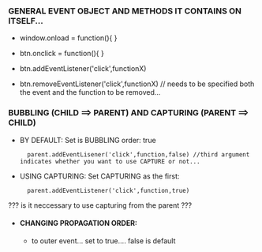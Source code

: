 ### GENERAL EVENT OBJECT AND METHODS IT CONTAINS ON ITSELF...

- window.onload = function(){ }
- btn.onclick = function(){ }

- btn.addEventListener('click',functionX)
- btn.removeEventListener('click',functionX) // needs to be specified both the event and the function to be removed...

### BUBBLING (CHILD ==> PARENT) AND CAPTURING (PARENT ==> CHILD)

- BY DEFAULT: Set is BUBBLING order: true

        parent.addEventLisener('click',function,false) //third argument indicates whether you want to use CAPTURE or not...

- USING CAPTURING: Set CAPTURING as the first:

        parent.addEventListener('click',function,true)

??? is it neccessary to use capturing from the parent ???

- #### CHANGING PROPAGATION ORDER:
  - to outer event... set to true.... false is default
